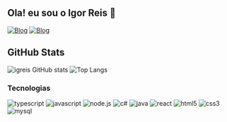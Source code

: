 ## Ola! eu sou o Igor Reis 👋

[![Blog](https://img.shields.io/badge/LinkedIn-0077B5?style=for-the-badge&logo=linkedin&logoColor=white)]()
[![Blog](https://img.shields.io/badge/Instagram-E4405F?style=for-the-badge&logo=instagram&logoColor=white)]()

## GitHub Stats

![igreis GitHub stats](https://github-readme-stats.vercel.app/api?username=igreis&show_icons=true&bg_color=00000000)
![Top Langs](https://github-readme-stats.vercel.app/api/top-langs/?username=igreis&layout=compact)

### Tecnologias
<div>
<img src="https://img.shields.io/badge/TypeScript-007ACC?style=for-the-badge&logo=typescript&logoColor=whi" alt= "typescript">
<img src="https://img.shields.io/badge/JavaScript-F7DF1E?style=for-the-badge&logo=javascript&logoColor=black" alt= "javascript">
<img src="https://img.shields.io/badge/Node.js-43853D?style=for-the-badge&logo=node.js&logoColor=white" alt= "node.js">
<img src="https://img.shields.io/badge/C%23-239120?style=for-the-badge&logo=c-sharp&logoColor=white" alt= "c#">
<img src="https://img.shields.io/badge/Java-ED8B00?style=for-the-badge&logo=openjdk&logoColor=white" alt= "java">
<img src="https://img.shields.io/badge/React-20232A?style=for-the-badge&logo=react&logoColor=61DAFB" alt= "react">
<img src="https://img.shields.io/badge/HTML5-E34F26?style=for-the-badge&logo=html5&logoColor=white" alt= "html5">
<img src="https://img.shields.io/badge/CSS3-1572B6?style=for-the-badge&logo=css3&logoColor=white" alt= "css3">
<img src="https://img.shields.io/badge/MySQL-00000F?style=for-the-badge&logo=mysql&logoColor=white" alt= "mysql">
</div>
